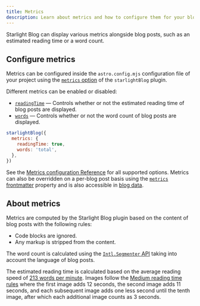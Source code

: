 ```yaml
---
title: Metrics
description: Learn about metrics and how to configure them for your blog posts.
---
```


Starlight Blog can display various metrics alongside blog posts, such as an estimated reading time or a word count.

## Configure metrics

Metrics can be configured inside the `astro.config.mjs` configuration file of your project using the [`metrics` option](/configuration/#metrics-configuration) of the `starlightBlog` plugin.

Different metrics can be enabled or disabled:

- [`readingTime`](/configuration/#readingtime) — Controls whether or not the estimated reading time of blog posts are displayed.
- [`words`](/configuration/#words) — Controls whether or not the word count of blog posts are displayed.

```js {2-5}
starlightBlog({
  metrics: {
    readingTime: true,
    words: 'total',
  },
})
```

See the [Metrics configuration Reference](/configuration/#metrics-configuration) for all supported options.
Metrics can also be overridden on a per-blog post basis using the [`metrics` frontmatter](/guides/frontmatter/#metrics) property and is also accessible in [blog data](/guides/blog-data/#metrics).

## About metrics

Metrics are computed by the Starlight Blog plugin based on the content of blog posts with the following rules:

- Code blocks are ignored.
- Any markup is stripped from the content.

The word count is calculated using the [`Intl.Segmenter` API](https://developer.mozilla.org/en-US/docs/Web/JavaScript/Reference/Global_Objects/Intl/Segmenter) taking into account the language of blog posts.

The estimated reading time is calculated based on the average reading speed of [213 words per minute](https://iovs.arvojournals.org/article.aspx?articleid=2166061). Images follow the [Medium reading time rules](https://blog.medium.com/read-time-and-you-bc2048ab620c) where the first image adds 12 seconds, the second image adds 11 seconds, and each subsequent image adds one less second until the tenth image, after which each additional image counts as 3 seconds.
